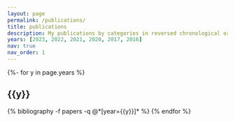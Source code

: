 ```yaml
---
layout: page
permalink: /publications/
title: publications
description: My publications by categories in reversed chronological order.
years: [2023, 2022, 2021, 2020, 2017, 2016]
nav: true
nav_order: 1
---
```


<!-- _pages/publications.md -->
<div class="publications">

{%- for y in page.years %}
  <h2 class="year">{{y}}</h2>
  {% bibliography -f papers -q @*[year={{y}}]* %}
{% endfor %}

</div>
